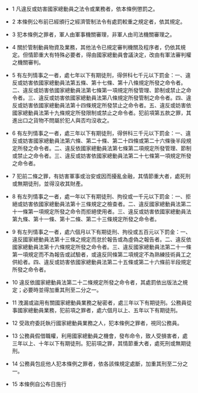 * 1 凡違反或妨害國家總動員之法令或業務者，依本條例懲罰之。

* 2 本條例公布前已經頒行之經濟管制法令有處罰較重之規定者，依其規定。

* 3 犯本條例之罪者，軍人由軍事機關審理，非軍人由司法機關審理之。

* 4 關於管制動員物資及業務，其他法令已規定審判機關及程序者，仍依其規定。但情節重大有特殊必要者，得由國家總動員會議決定，改由有軍法審判權之機關審判。

* 5 有左列情事之一者，處七年以下有期徒刑，得併科七千元以下罰金：一、違反或妨害依國家總動員法第五條、第十七條、第十八條規定所發之命令者。二、違反或妨害依國家總動員法第七條第一項規定所發管理、節制或禁止之命令者。三、違反或妨害依國家總動員法第八條規定所發管制之命令者。四、違反或妨害依國家總動員法第十四條規定所發禁止之命令者。五、違反或妨害依國家總動員法第十九條規定所發限制或禁止之命令者。犯前項第五款之罪，其進出口之貨物不問屬於犯人與否均沒收之。

* 6 有左列情事之一者，處三年以下有期徒刑，得併科三千元以下罰金：一、違反或妨害國家總動員法第六條、第二十條、第二十四條或第二十六條後半段規定所發之命令者。二、違反依國家總動員法第七條第二項規定所發管理、節制或禁止之命令者。三、違反或妨害依國家總動員法第二十七條第一項規定所發之命令者。

* 7 犯前二條之罪，有妨害軍事或治安或因而擾亂金融，其情節重大者，處死刑或無期徒刑，並得沒收其財產。

* 8 有左列情事之一者，處一年以下有期徒刑、拘役或一千元以下罰金：一、拒絕或妨害依國家總動員法第十三條規定之檢查者。二、違反國家總動員法第二十一條第一項規定所發之命令而拒絕使用者。三、違反或妨害依國家總動員法第九條、第十一條、第十二條、第二十三條規定所發之命令者。

* 9 有左列情事之一者，處六個月以下有期徒刑、拘役或五百元以下罰金：一、違反國家總動員法第十三條之規定而怠於報告或為虛偽之報告者。二、違反依國家總動員法第十六條規定所發之命令者。三、違反國家總動員法第二十一條第一項規定而不為報告或試驗者，或違反同條第二項規定不為熟練技術員工之供給者。四、違反或妨害依國家總動員法第二十五條或第二十六條前半段規定所發之命令者。

* 10 違反依國家總動員法第二十二條規定所發之命令者，其處罰依出版法之規定；必要時並得加重其刑至二分之一。

* 11 洩漏或盜用有關國家總動員業務之秘密者，處三年以下有期徒刑。公務員從事國家總動員業務，犯前項之罪者，處六個月以上、五年以下有期徒刑。

* 12 受政府委託執行國家總動員業務之人，犯本條例之罪者，視同公務員。

* 13 公務員假借職權，利用國家總動員之機會，發布命令，致人受損害者，處三年以上、十年以下有期徒刑。犯前項之罪，其情節重大者，處死刑或無期徒刑。

* 14 公務員包庇他人犯本條例之罪者，依各該條規定處斷，加重其刑至二分之一。

* 15 本條例自公布日施行


